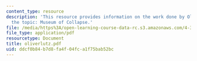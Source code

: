 ```yaml
---
content_type: resource
description: 'This resource provides information on the work done by Oliver Lutz on
  the topic: Museum of Collapse.'
file: /media/https%3A/open-learning-course-data-rc.s3.amazonaws.com/4-367-studio-seminar-in-public-art-spring-2006/ddcf0b84b7d8fa4f04fca1f75bab52bc_oliverlutz.pdf
file_type: application/pdf
resourcetype: Document
title: oliverlutz.pdf
uid: ddcf0b84-b7d8-fa4f-04fc-a1f75bab52bc
---
```

